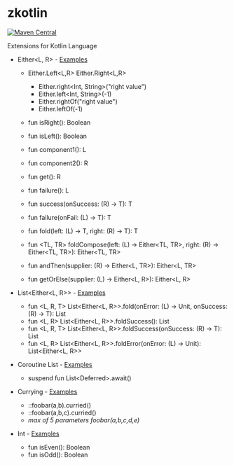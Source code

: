 # zkotlin

[![Maven Central](https://maven-badges.herokuapp.com/maven-central/br.com.zup.kotlin/zkotlin/badge.svg)](https://maven-badges.herokuapp.com/maven-central/br.com.zup.kotlin/zkotlin)


Extensions for Kotlin Language

- Either<L, R> - [Examples](src/test/kotlin/br/com/zup/zkotlin/either/EitherTest.kt)
    - Either.Left<L,R> Either.Right<L,R>
        - Either.right<Int, String>("right value")
        - Either.left<Int, String>(-1)
        - Either.rightOf("right value")
        - Either.leftOf(-1)

    - fun isRight(): Boolean
    - fun isLeft(): Boolean
    - fun component1(): L
    - fun component2(): R
    - fun get(): R
    - fun failure(): L 
    - fun <T> success(onSuccess: (R) -> T): T
    - fun <T> failure(onFail: (L) -> T): T
    - fun <T> fold(left: (L) -> T, right: (R) -> T): T
    - fun <TL, TR> foldCompose(left: (L) -> Either<TL, TR>, right: (R) -> Either<TL, TR>): Either<TL, TR>
    - fun <TR> andThen(supplier: (R) -> Either<L, TR>): Either<L, TR>
    - fun getOrElse(supplier: (L) -> Either<L, R>): Either<L, R>
    
- List<Either<L, R>> - [Examples](src/test/kotlin/br/com/zup/zkotlin/either/EitherListTest.kt)
    - fun <L, R, T> List<Either<L, R>>.fold(onError: (L) -> Unit, onSuccess: (R) -> T): List<T>
    - fun <L, R> List<Either<L, R>>.foldSuccess(): List<R>
    - fun <L, R, T> List<Either<L, R>>.foldSuccess(onSuccess: (R) -> T): List<T>
    - fun <L, R> List<Either<L, R>>.foldError(onError: (L) -> Unit): List<Either<L, R>>
    
- Coroutine List - [Examples](src/test/kotlin/br/com/zup/zkotlin/coroutine/CoroutineListTest.kt)
    - suspend fun <T> List<Deferred<T>>.await()    
    
- Currying - [Examples](src/test/kotlin/br/com/zup/zkotlin/currying/CurryingTest.kt)
    - ::foobar(a,b).curried()
    - ::foobar(a,b,c).curried()
    - *max of 5 parameters foobar(a,b,c,d,e)*
    
- Int - [Examples](src/test/kotlin/br/com/zup/zkotlin/extensions/IntTest.kt)
    - fun isEven(): Boolean    
    - fun isOdd(): Boolean    

    

